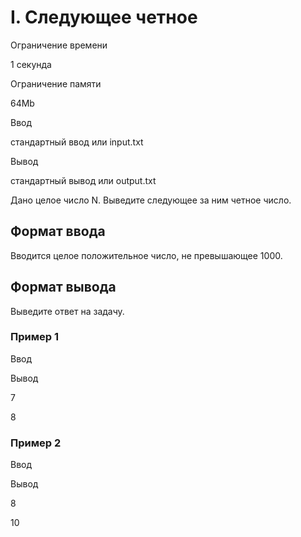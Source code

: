 I. Следующее четное
===================

Ограничение времени

1 секунда

Ограничение памяти

64Mb

Ввод

стандартный ввод или input.txt

Вывод

стандартный вывод или output.txt

Дано целое число N. Выведите следующее за ним четное число.

Формат ввода
------------

Вводится целое положительное число, не превышающее 1000.

Формат вывода
-------------

Выведите ответ на задачу.

### Пример 1

Ввод

Вывод

7

8

### Пример 2

Ввод

Вывод

8

10